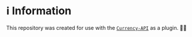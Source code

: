 # ℹ️ Information

This repository was created for use with the [`Currency-API`](https://github.com/MCEngine/currency-api) as a plugin. 🤖🔌
